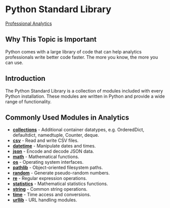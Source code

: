# Python Standard Library

[Professional Analytics](https://github.com/denisecase/pro-analytics)

## Why This Topic is Important

Python comes with a large library of code that can help analytics professionals write better code faster. The more you know, the more you can use.

## Introduction

The Python Standard Library is a collection of modules included with every Python installation. These modules are written in Python and provide a wide range of functionality.

## Commonly Used Modules in Analytics

- **[collections](https://docs.python.org/3/library/collections.html)** - Additional container datatypes, e.g. OrderedDict, defaultdict, namedtuple, Counter, deque.
- **[csv](https://docs.python.org/3/library/csv.html)** - Read and write CSV files.
- **[datetime](https://docs.python.org/3/library/datetime.html)** - Manipulate dates and times.
- **[json](https://docs.python.org/3/library/json.html)** - Encode and decode JSON data.
- **[math](https://docs.python.org/3/library/math.html)** - Mathematical functions.
- **[os](https://docs.python.org/3/library/os.html)** - Operating system interfaces.
- **[pathlib](https://docs.python.org/3/library/pathlib.html)** - Object-oriented filesystem paths.
- **[random](https://docs.python.org/3/library/random.html)** - Generate pseudo-random numbers.
- **[re](https://docs.python.org/3/library/re.html)** - Regular expression operations.
- **[statistics](https://docs.python.org/3/library/statistics.html)** - Mathematical statistics functions.
- **[string](https://docs.python.org/3/library/string.html)** - Common string operations.
- **[time](https://docs.python.org/3/library/time.html)** - Time access and conversions.
- **[urllib](https://docs.python.org/3/library/urllib.html)** - URL handling modules.
